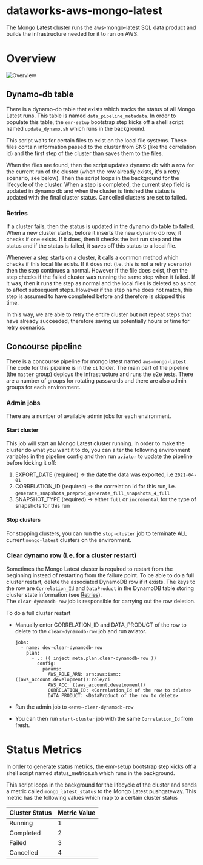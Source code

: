 # dataworks-aws-mongo-latest

The Mongo Latest cluster runs the aws-mongo-latest SQL data product and builds the infrastructure needed for it to run on AWS.

# Overview

![Overview](docs/overview.png)

## Dynamo-db table

There is a dynamo-db table that exists which tracks the status of all Mongo Latest runs. This table is named `data_pipeline_metadata`. In order to populate this table, the `emr-setup` bootstrap step kicks off a shell script named `update_dynamo.sh` which runs in the background.

This script waits for certain files to exist on the local file systems. These files contain information passed to the cluster from SNS (like the correlation id) and the first step of the cluster than saves them to the files.

When the files are found, then the script updates dynamo db with a row for the current run of the cluster (when the row already exists, it's a retry scenario, see below). Then the script loops in the background for the lifecycle of the cluster. When a step is completed, the current step field is updated in dynamo db and when the cluster is finished the status is updated with the final cluster status. Cancelled clusters are set to failed.

### Retries

If a cluster fails, then the status is updated in the dynamo db table to failed. When a new cluster starts, before it inserts the new dynamo db row, it checks if one exists. If it does, then it checks the last run step and the status and if the status is failed, it saves off this status to a local file.

Whenever a step starts on a cluster, it calls a common method which checks if this local file exists. If it does not (i.e. this is not a retry scenario) then the step continues a normal. However if the file does exist, then the step checks if the failed cluster was running the same step when it failed. If it was, then it runs the step as normal and the local files is deleted so as not to affect subsequent steps. However if the step name does not match, this step is assumed to have completed before and therefore is skipped this time.

In this way, we are able to retry the entire cluster but not repeat steps that have already succeeded, therefore saving us potentially hours or time for retry scenarios.

## Concourse pipeline

There is a concourse pipeline for mongo latest named `aws-mongo-latest`. The code for this pipeline is in the `ci` folder. The main part of the pipeline (the `master` group) deploys the infrastructure and runs the e2e tests. There are a number of groups for rotating passwords and there are also admin groups for each environment.

### Admin jobs

There are a number of available admin jobs for each environment.

#### Start cluster

This job will start an Mongo Latest cluster running. In order to make the cluster do what you want it to do, you can alter the following environment variables in the pipeline config and then run `aviator` to update the pipeline before kicking it off:

1. EXPORT_DATE (required) -> the date the data was exported, i.e `2021-04-01`
1. CORRELATION_ID (required) -> the correlation id for this run, i.e. `generate_snapshots_preprod_generate_full_snapshots_4_full`
1. SNAPSHOT_TYPE (required) -> either `full` or `incremental` for the type of snapshots for this run

#### Stop clusters

For stopping clusters, you can run the `stop-cluster` job to terminate ALL current `mongo-latest` clusters on the environment.

### Clear dynamo row (i.e. for a cluster restart)

Sometimes the Mongo Latest cluster is required to restart from the beginning instead of restarting from the failure point.
To be able to do a full cluster restart, delete the associated DynamoDB row if it exists. The keys to the row are `Correlation_Id` and `DataProduct` in the DynamoDB table storing cluster state information (see [Retries](#retries)).   
The `clear-dynamodb-row` job is responsible for carrying out the row deletion.

To do a full cluster restart

* Manually enter CORRELATION_ID and DATA_PRODUCT of the row to delete to the `clear-dynamodb-row` job and run aviator.


    ```
    jobs:
      - name: dev-clear-dynamodb-row
        plan:
          - .: (( inject meta.plan.clear-dynamodb-row ))
            config:
              params:
                AWS_ROLE_ARN: arn:aws:iam::((aws_account.development)):role/ci
                AWS_ACC: ((aws_account.development))
                CORRELATION_ID: <Correlation_Id of the row to delete>
                DATA_PRODUCT: <DataProduct of the row to delete>

    ```
* Run the admin job to `<env>-clear-dynamodb-row`

* You can then run `start-cluster` job with the same `Correlation_Id` from fresh.

# Status Metrics

In order to generate status metrics, the emr-setup bootstrap step kicks off a shell script named status_metrics.sh which runs in the background.

This script loops in the background for the lifecycle of the cluster and sends a metric called `mongo_latest_status` to the Mongo Latest pushgateway. This metric has the following
values which map to a certain cluster status

| Cluster Status  | Metric Value |
| ------------- | ------------- |
| Running    | 1
| Completed  | 2  |
| Failed  | 3  |
| Cancelled  | 4  |
